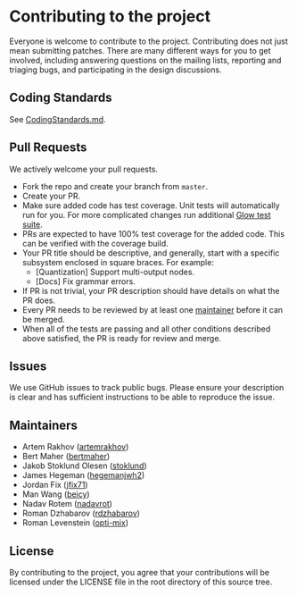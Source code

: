 # Contributing to the project

Everyone is welcome to contribute to the project. Contributing does not just
mean submitting patches. There are many different ways for you to get involved,
including answering questions on the mailing lists, reporting and triaging bugs,
and participating in the design discussions.

## Coding Standards

See [CodingStandards.md](docs/CodingStandards.md).

## Pull Requests

We actively welcome your pull requests.

* Fork the repo and create your branch from `master`.
* Create your PR.
* Make sure added code has test coverage. Unit tests will automatically run for you.
  For more complicated changes run additional [Glow test suite](docs/Testing.md).
* PRs are expected to have 100% test coverage for the added code.
  This can be verified with the coverage build.
* Your PR title should be descriptive, and generally, start with a specific
  subsystem enclosed in square braces. For example:
  * [Quantization] Support multi-output nodes.
  * [Docs] Fix grammar errors.
* If PR is not trivial, your PR description should have details on what the PR
  does.
* Every PR needs to be reviewed by at least one [maintainer](#maintainers)
  before it can be merged.
* When all of the tests are passing and all other conditions described above
  satisfied, the PR is ready for review and merge.

## Issues

We use GitHub issues to track public bugs. Please ensure your description is
clear and has sufficient instructions to be able to reproduce the issue.

## Maintainers

* Artem Rakhov ([artemrakhov](https://github.com/artemrakhov))
* Bert Maher ([bertmaher](https://github.com/bertmaher))
* Jakob Stoklund Olesen ([stoklund](https://github.com/stoklund))
* James Hegeman ([hegemanjwh2](https://github.com/hegemanjwh2))
* Jordan Fix ([jfix71](https://github.com/jfix71))
* Man Wang ([beicy](https://github.com/beicy))
* Nadav Rotem ([nadavrot](https://github.com/nadavrot))
* Roman Dzhabarov ([rdzhabarov](https://github.com/rdzhabarov))
* Roman Levenstein ([opti-mix](https://github.com/opti-mix))

## License

By contributing to the project, you agree that your contributions will be licensed
under the LICENSE file in the root directory of this source tree.
